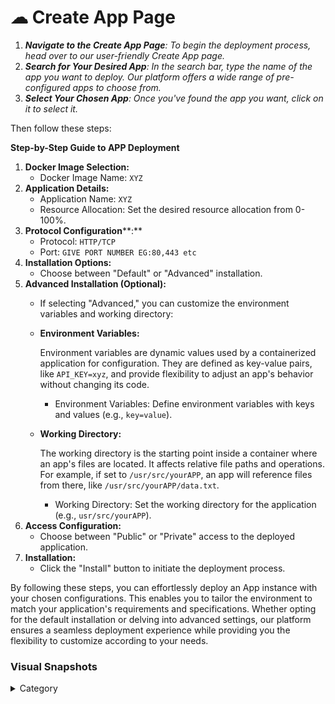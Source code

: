 

# ☁ Create App Page

1. _**Navigate to the Create App Page**: To begin the deployment process, head over to our user-friendly Create App page._
2. _**Search for Your Desired App**: In the search bar, type the name of the app you want to deploy. Our platform offers a wide range of pre-configured apps to choose from._
3. _**Select Your Chosen App**: Once you've found the app you want, click on it to select it._

Then follow these steps:

**Step-by-Step Guide to APP Deployment**

1. **Docker Image Selection:**
   * Docker Image Name: `XYZ`
2. **Application Details:**
   * Application Name: `XYZ`
   * Resource Allocation: Set the desired resource allocation from 0-100%.
3. **Protocol Configuration****:**
   * Protocol: `HTTP/TCP`
   * Port: `GIVE PORT NUMBER EG:80,443 etc`
4. **Installation Options:**
   * Choose between "Default" or "Advanced" installation.
5. **Advanced Installation (Optional):**
   * If selecting "Advanced," you can customize the environment variables and working directory:
   *   **Environment Variables:**

       Environment variables are dynamic values used by a containerized application for configuration. They are defined as key-value pairs, like `API_KEY=xyz`, and provide flexibility to adjust an app's behavior without changing its code.

       * Environment Variables: Define environment variables with keys and values (e.g., `key=value`).
   *   **Working Directory:**

       The working directory is the starting point inside a container where an app's files are located. It affects relative file paths and operations. For example, if set to `/usr/src/yourAPP`, an app will reference files from there, like `/usr/src/yourAPP/data.txt`.

       * Working Directory: Set the working directory for the application (e.g., `usr/src/yourAPP`).
6. **Access Configuration:**
   * Choose between "Public" or "Private" access to the deployed application.
7. **Installation:**
   * Click the "Install" button to initiate the deployment process.

By following these steps, you can effortlessly deploy an App instance with your chosen configurations. This enables you to tailor the environment to match your application's requirements and specifications. Whether opting for the default installation or delving into advanced settings, our platform ensures a seamless deployment experience while providing you the flexibility to customize according to your needs.

### Visual Snapshots

<details>

<summary>Category</summary>

Kubernetes, cloud computing, DevOps, cloud services, hosting platform, container orchestration, cloud infrastructure, cloud deployment, cloud management, cloud technology, cloud solutions , **Create App**&#x20;

</details>

